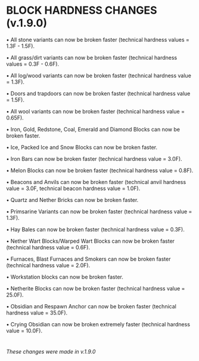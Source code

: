 # BLOCK HARDNESS CHANGES (v.1.9.0)
• All stone variants can now be broken faster (technical hardness values = 1.3F - 1.5F).

• All grass/dirt variants can now be broken faster (technical hardness values = 0.3F - 0.6F).

• All log/wood variants can now be broken faster (technical hardness value = 1.3F).

• Doors and trapdoors can now be broken faster (technical hardness value = 1.5F).

• All wool variants can now be broken faster (technical hardness value = 0.65F).

• Iron, Gold, Redstone, Coal, Emerald and Diamond Blocks can now be broken faster.

• Ice, Packed Ice and Snow Blocks can now be broken faster.

• Iron Bars can now be broken faster (technical hardness value = 3.0F).

• Melon Blocks can now be broken faster (technical hardness value = 0.8F).

• Beacons and Anvils can now be broken faster (technical anvil hardness value = 3.0F, technical beacon hardness value = 1.0F).

• Quartz and Nether Bricks can now be broken faster.

• Primsarine Variants can now be broken faster (technical hardness value = 1.3F).

• Hay Bales can now be broken faster (technical hardness value = 0.3F).

• Nether Wart Blocks/Warped Wart Blocks can now be broken faster (technical hardness value = 0.6F).

• Furnaces, Blast Furnaces and Smokers can now be broken faster (technical hardness value = 2.0F).

• Workstation blocks can now be broken faster.

• Netherite Blocks can now be broken faster (technical hardness value = 25.0F).

• Obsidian and Respawn Anchor can now be broken faster (technical hardness value = 35.0F).

• Crying Obsidian can now be broken extremely faster (technical hardness value = 10.0F).
#
*These changes were made in v.1.9.0*
